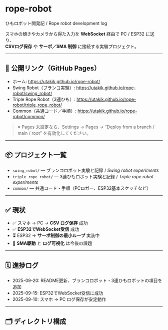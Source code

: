 # rope-robot
ひもロボット開発記 / Rope robot development log

スマホの傾きやカメラから得た入力を **WebSocket** 経由で PC / ESP32 に送り、  
**CSVログ保存** や **サーボ／SMA 制御** に接続する実験プロジェクト。

---

## 🔗 公開リンク（GitHub Pages）
- ホーム: https://utakik.github.io/rope-robot/
- Swing Robot（ブランコ実験）: https://utakik.github.io/rope-robot/swing_robot/
- Triple Rope Robot（3連ひも）: https://utakik.github.io/rope-robot/triple_rope_robot/
- Common（共通コード／手順）: https://utakik.github.io/rope-robot/common/

> ※ Pages 未設定なら、Settings → Pages → “Deploy from a branch / main / root” を有効化してください。

---

## 📦 プロジェクト一覧
- `swing_robot/` — ブランコロボット実験と記録 / *Swing robot experiments*
- `triple_rope_robot/` — 3連ひもロボット実験と記録 / *Triple rope robot experiments*
- `common/` — 共通コード・手順（PCロガー、ESP32基本スケッチなど）

---

## ✅ 現状
- ✅ スマホ → PC → **CSV ログ保存** 成功  
- ✅ **ESP32でWebSocket受信** 成功  
- ⏳ ESP32 → **サーボ制御の最小ループ** 実装中  
- 📝 **SMA駆動** と **ログ可視化** は今後の課題

---

## 🗓 進捗ログ
- 2025-09-20: README更新、ブランコロボット・3連ひもロボットの項目を追加  
- 2025-09-15: ESP32でWebSocket受信に成功  
- 2025-09-10: スマホ → PC ログ保存が安定動作

---

## 🗂 ディレクトリ構成
